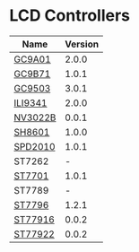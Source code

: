 # LCD Controllers

|                                     **Name**                                     | **Version** |
| -------------------------------------------------------------------------------- | ----------- |
| [GC9A01](https://components.espressif.com/components/espressif/esp_lcd_gc9a01)   | 2.0.0       |
| [GC9B71](https://components.espressif.com/components/espressif/esp_lcd_gc9b71)   | 1.0.1       |
| [GC9503](https://components.espressif.com/components/espressif/esp_lcd_gc9503)   | 3.0.1       |
| [ILI9341](https://components.espressif.com/components/espressif/esp_lcd_ili9341) | 2.0.0       |
| [NV3022B](https://components.espressif.com/components/espressif/esp_lcd_nv3022b) | 0.0.1       |
| [SH8601](https://components.espressif.com/components/espressif/esp_lcd_sh8601)   | 1.0.0       |
| [SPD2010](https://components.espressif.com/components/espressif/esp_lcd_spd2010) | 1.0.1       |
| ST7262                                                                           | -           |
| [ST7701](https://components.espressif.com/components/espressif/esp_lcd_st7701)   | 1.0.1       |
| ST7789                                                                           | -           |
| [ST7796](https://components.espressif.com/components/espressif/esp_lcd_st7796)   | 1.2.1       |
| [ST77916](https://components.espressif.com/components/espressif/esp_lcd_st77916) | 0.0.2       |
| [ST77922](https://components.espressif.com/components/espressif/esp_lcd_st77922) | 0.0.2       |
